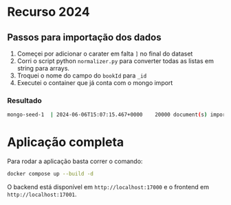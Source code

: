 # Recurso 2024

## Passos para importação dos dados

1. Começei por adicionar o carater em falta `]` no final do dataset
2. Corri o script python `normalizer.py` para converter todas as listas em string para arrays.
3. Troquei o nome do campo do `bookId` para `_id`
4. Executei o container que já conta com o mongo import

### Resultado

```bash
mongo-seed-1  | 2024-06-06T15:07:15.467+0000	20000 document(s) imported successfully. 0 document(s) failed to import.
```

# Aplicação completa

Para rodar a aplicação basta correr o comando:

```bash
docker compose up --build -d
```

O backend está disponível em `http://localhost:17000` e o frontend em `http://localhost:17001`.